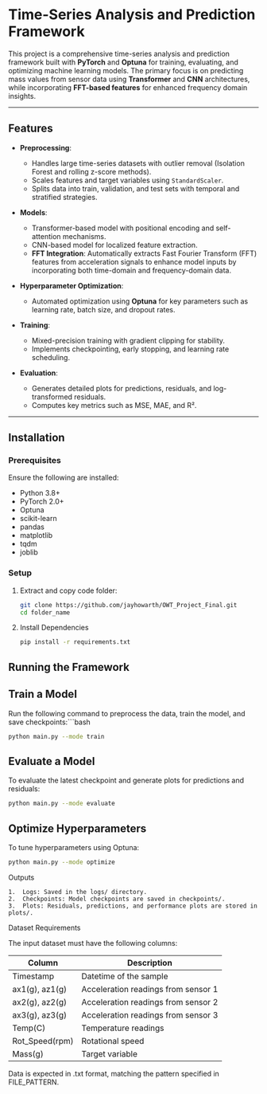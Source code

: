 # Time-Series Analysis and Prediction Framework

This project is a comprehensive time-series analysis and prediction framework built with **PyTorch** and **Optuna** for training, evaluating, and optimizing machine learning models. The primary focus is on predicting mass values from sensor data using **Transformer** and **CNN** architectures, while incorporating **FFT-based features** for enhanced frequency domain insights.

---

## Features

- **Preprocessing**:
  - Handles large time-series datasets with outlier removal (Isolation Forest and rolling z-score methods).
  - Scales features and target variables using `StandardScaler`.
  - Splits data into train, validation, and test sets with temporal and stratified strategies.

- **Models**:
  - Transformer-based model with positional encoding and self-attention mechanisms.
  - CNN-based model for localized feature extraction.
  - **FFT Integration**: Automatically extracts Fast Fourier Transform (FFT) features from acceleration signals to enhance model inputs by incorporating both time-domain and frequency-domain data.

- **Hyperparameter Optimization**:
  - Automated optimization using **Optuna** for key parameters such as learning rate, batch size, and dropout rates.

- **Training**:
  - Mixed-precision training with gradient clipping for stability.
  - Implements checkpointing, early stopping, and learning rate scheduling.

- **Evaluation**:
  - Generates detailed plots for predictions, residuals, and log-transformed residuals.
  - Computes key metrics such as MSE, MAE, and R².

---

## Installation

### Prerequisites

Ensure the following are installed:
- Python 3.8+
- PyTorch 2.0+
- Optuna
- scikit-learn
- pandas
- matplotlib
- tqdm
- joblib

### Setup

1. Extract and copy code folder:
   ```bash
   git clone https://github.com/jayhowarth/OWT_Project_Final.git
   cd folder_name

2. Install Dependencies
   ```bash
   pip install -r requirements.txt
   
## Running the Framework

## Train a Model

Run the following command to preprocess the data, train the model, and save checkpoints:```bash
  ```bash
  python main.py --mode train
  ```

## Evaluate a Model

To evaluate the latest checkpoint and generate plots for predictions and residuals:
  ```bash
  python main.py --mode evaluate
  ```


## Optimize Hyperparameters

To tune hyperparameters using Optuna:

  ```bash
  python main.py --mode optimize
  ```


Outputs

	1.	Logs: Saved in the logs/ directory.
	2.	Checkpoints: Model checkpoints are saved in checkpoints/.
	3.	Plots: Residuals, predictions, and performance plots are stored in plots/.

Dataset Requirements

The input dataset must have the following columns:

| Column	        | Description                          |
|----------------|--------------------------------------|
| Timestamp	     | Datetime of the sample               |
| ax1(g), az1(g) | 	Acceleration readings from sensor 1 |
| ax2(g), az2(g) | 	Acceleration readings from sensor 2 |
| ax3(g), az3(g) | 	Acceleration readings from sensor 3 |
| Temp(C)	       | Temperature readings                 |
| Rot_Speed(rpm) | Rotational speed                     |
| Mass(g)	       | Target variable                      |

Data is expected in .txt format, matching the pattern specified in FILE_PATTERN.